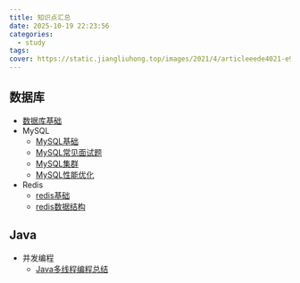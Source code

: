 ```yaml
---
title: 知识点汇总
date: 2025-10-19 22:23:56
categories:
  - study
tags:
cover: https://static.jiangliuhong.top/images/2021/4/articleeede4021-e950-40f2-8083-6a2f8e06f5e3.png
---
```


## 数据库

- [数据库基础](/2018/07/16/database/数据库基础/)
- MySQL
  - [MySQL基础](/2023/05/16/database/MySQL/MySQL基础/)
  - [MySQL常见面试题](/2023/07/16/database/MySQL/MySQL常见面试题/)
  - [MySQL集群](/2023/05/20/database/MySQL/MySQL集群/)
  - [MySQL性能优化](/2018/07/16/database/MySQL/MySQL性能优化/)
- Redis
  - [redis基础](/2025/10/18/database/redis/redis基础/)
  - [redis数据结构](/2018/07/16/database/redis/redis数据结构/)

## Java

- 并发编程
  - [Java多线程编程总结](/2019/08/26/java/tools/Java多线程编程总结/)